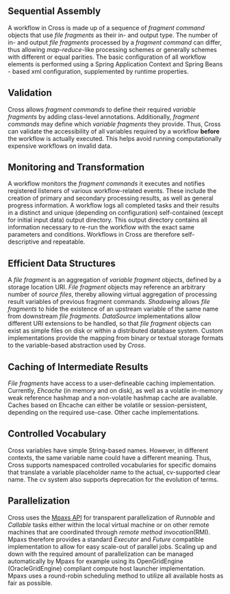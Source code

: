 ## Sequential Assembly

A workflow in Cross is made up of a sequence of _fragment command_
objects that use _file fragments_ as their in- and output type.
The number of in- and output _file fragments_ processed by a
_fragment command_ can differ, thus allowing _map-reduce_-like processing
schemes or generally schemes with different or equal parities.
The basic configuration of all workflow elements is performed using a Spring Application Context and
Spring Beans - based xml configuration, supplemented by runtime properties.

## Validation

Cross allows _fragment commands_ to define their required _variable fragments_ by 
adding class-level annotations. Additionally, _fragment commands_ may define which 
_variable fragments_ they provide. Thus, Cross can validate the accessibility of all
variables required by a workflow __before__ the workflow is actually executed. This 
helps avoid running computationally expensive workflows on invalid data.

## Monitoring and Transformation

A workflow monitors the _fragment commands_ it executes and notifies reqistered 
listeners of various workflow-related events. These include the creation of primary and 
secondary processing results, as well as general progress information. A workflow logs 
all completed tasks and their results in a distinct and unique (depending on configuration)
self-contained (except for initial input data) output directory. This output directory 
contains all information necessary to re-run the workflow with the exact same parameters 
and conditions. Workflows in Cross are therefore self-descriptive and repeatable. 

## Efficient Data Structures

A _file fragment_ is an aggregation of _variable fragment_ objects, defined by a
storage location URI. _File fragment_ objects may reference an arbitrary
number of _source files_, thereby allowing virtual aggregation of processing
result variables of previous fragment commands. _Shadowing_ allows _file fragments_
to hide the existence of an upstream variable of the same name from downstream
_file fragments_. _DataSource_ implementations allow different URI extensions to 
be handled, so that _file fragment_ objects can exist as simple files on disk or within 
a distributed database system. Custom implementations provide the mapping from binary 
or textual storage formats to the variable-based abstraction used by _Cross_.

## Caching of Intermediate Results

_File fragments_ have access to a user-defineable caching implementation. Currently,
_Ehcache_ (in memory and on disk), as well as a volatile in-memory weak reference hashmap and a non-volatile 
hashmap cache are available. Caches based on Ehcache can either be volatile or session-persistent, depending on the required use-case. Other 
cache implementations.

## Controlled Vocabulary

Cross variables have simple String-based names. However, in different contexts, the same 
variable name could have a different meaning. Thus, Cross supports namespaced controlled 
vocabularies for specific domains that translate a variable placeholder name to the 
actual, cv-supported clear name. The cv system also supports deprecation for the evolution of 
terms.

## Parallelization

Cross uses the [Mpaxs API](http://sf.net/p/mpaxs) for transparent parallelization
of _Runnable_ and _Callable_ tasks either within the local virtual machine or on 
other remote machines that are coordinated through _remote method invocation_(RMI).
Mpaxs therefore provides a standard _Executor_ and _Future_ compatible implementation 
to allow for easy scale-out of parallel jobs.
Scaling up and down with the required amount of parallelization can be managed 
automatically by Mpaxs for example using its OpenGridEngine (OracleGridEngine) compliant 
compute host launcher implementation. Mpaxs uses a round-robin scheduling 
method to utilize all available hosts as fair as possible.

